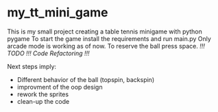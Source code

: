 # my_tt_mini_game
This is my small project creating a table tennis minigame with python pygame
To start the game install the requirements and run main.py
Only arcade mode is working as of now. To reserve the ball press space.
*!!! TODO !!! Code Refactoring !!!*

Next steps imply:

  - Different behavior of the ball (topspin, backspin)
  - improvment of the oop design
  - rework the sprites
  - clean-up the code
